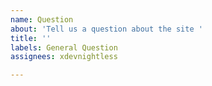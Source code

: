 ```yaml
---
name: Question
about: 'Tell us a question about the site '
title: ''
labels: General Question
assignees: xdevnightless

---
```



